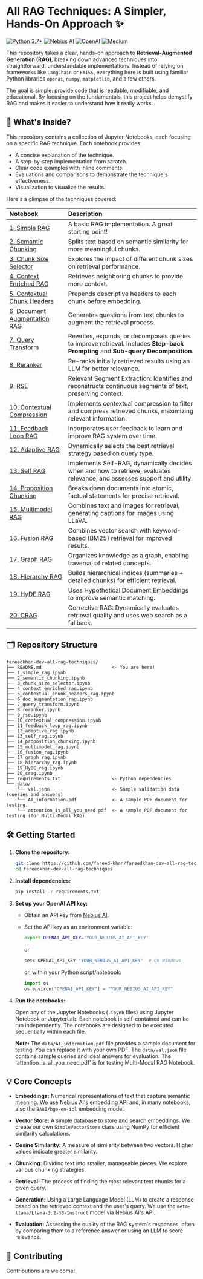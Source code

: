 # All RAG Techniques: A Simpler, Hands-On Approach ✨

[![Python 3.7+](https://img.shields.io/badge/python-3.7+-blue.svg)](https://www.python.org/downloads/release/python-370/) [![Nebius AI](https://img.shields.io/badge/Nebius%20AI-API-brightgreen)](https://cloud.nebius.ai/services/llm-embedding) [![OpenAI](https://img.shields.io/badge/OpenAI-API-lightgrey)](https://openai.com/) [![Medium](https://img.shields.io/badge/Medium-Blog-black?logo=medium)](https://medium.com/@fareedkhandev/testing-every-rag-technique-to-find-the-best-094d166af27f)

This repository takes a clear, hands-on approach to **Retrieval-Augmented Generation (RAG)**, breaking down advanced techniques into straightforward, understandable implementations. Instead of relying on frameworks like `LangChain` or `FAISS`, everything here is built using familiar Python libraries `openai`, `numpy`, `matplotlib`, and a few others.

The goal is simple: provide code that is readable, modifiable, and educational. By focusing on the fundamentals, this project helps demystify RAG and makes it easier to understand how it really works.

## 🚀 What's Inside?

This repository contains a collection of Jupyter Notebooks, each focusing on a specific RAG technique.  Each notebook provides:

*   A concise explanation of the technique.
*   A step-by-step implementation from scratch.
*   Clear code examples with inline comments.
*   Evaluations and comparisons to demonstrate the technique's effectiveness.
*   Visualization to visualize the results.

Here's a glimpse of the techniques covered:

| Notebook                                      | Description                                                                                                                                                         |
| :-------------------------------------------- | :------------------------------------------------------------------------------------------------------------------------------------------------------------------ |
| [1. Simple RAG](1_simple_rag.ipynb)           | A basic RAG implementation.  A great starting point!                                                                                                       |
| [2. Semantic Chunking](2_semantic_chunking.ipynb) | Splits text based on semantic similarity for more meaningful chunks.                                                                                           |
| [3. Chunk Size Selector](3_chunk_size_selector.ipynb) | Explores the impact of different chunk sizes on retrieval performance.                                                                                    |
| [4. Context Enriched RAG](4_context_enriched_rag.ipynb) | Retrieves neighboring chunks to provide more context.                                                                                                     |
| [5. Contextual Chunk Headers](5_contextual_chunk_headers_rag.ipynb) | Prepends descriptive headers to each chunk before embedding.                                                                                                |
| [6. Document Augmentation RAG](6_doc_augmentation_rag.ipynb) | Generates questions from text chunks to augment the retrieval process.                                                                                           |
| [7. Query Transform](7_query_transform.ipynb)   | Rewrites, expands, or decomposes queries to improve retrieval.  Includes **Step-back Prompting** and **Sub-query Decomposition**.                                      |
| [8. Reranker](8_reranker.ipynb)               | Re-ranks initially retrieved results using an LLM for better relevance.                                                                                       |
| [9. RSE](9_rse.ipynb)                         | Relevant Segment Extraction:  Identifies and reconstructs continuous segments of text, preserving context.                                                   |
| [10. Contextual Compression](10_contextual_compression.ipynb) | Implements contextual compression to filter and compress retrieved chunks, maximizing relevant information.                                                 |
| [11. Feedback Loop RAG](11_feedback_loop_rag.ipynb) | Incorporates user feedback to learn and improve RAG system over time.                                                                                      |
| [12. Adaptive RAG](12_adaptive_rag.ipynb)     | Dynamically selects the best retrieval strategy based on query type.                                                                                          |
| [13. Self RAG](13_self_rag.ipynb)             | Implements Self-RAG, dynamically decides when and how to retrieve, evaluates relevance, and assesses support and utility.                                        |
| [14. Proposition Chunking](14_proposition_chunking.ipynb) | Breaks down documents into atomic, factual statements for precise retrieval.                                                                                      |
| [15. Multimodel RAG](15_multimodel_rag.ipynb)   | Combines text and images for retrieval, generating captions for images using LLaVA.                                                                  |
| [16. Fusion RAG](16_fusion_rag.ipynb)         | Combines vector search with keyword-based (BM25) retrieval for improved results.                                                                                |
| [17. Graph RAG](17_graph_rag.ipynb)           | Organizes knowledge as a graph, enabling traversal of related concepts.                                                                                        |
| [18. Hierarchy RAG](18_hierarchy_rag.ipynb)        | Builds hierarchical indices (summaries + detailed chunks) for efficient retrieval.                                                                                   |
| [19. HyDE RAG](19_HyDE_rag.ipynb)             | Uses Hypothetical Document Embeddings to improve semantic matching.                                                                                              |
| [20. CRAG](20_crag.ipynb)                     | Corrective RAG: Dynamically evaluates retrieval quality and uses web search as a fallback.                                                                           |

## 🗂️ Repository Structure

```
fareedkhan-dev-all-rag-techniques/
├── README.md                          <- You are here!
├── 1_simple_rag.ipynb
├── 2_semantic_chunking.ipynb
├── 3_chunk_size_selector.ipynb
├── 4_context_enriched_rag.ipynb
├── 5_contextual_chunk_headers_rag.ipynb
├── 6_doc_augmentation_rag.ipynb
├── 7_query_transform.ipynb
├── 8_reranker.ipynb
├── 9_rse.ipynb
├── 10_contextual_compression.ipynb
├── 11_feedback_loop_rag.ipynb
├── 12_adaptive_rag.ipynb
├── 13_self_rag.ipynb
├── 14_proposition_chunking.ipynb
├── 15_multimodel_rag.ipynb
├── 16_fusion_rag.ipynb
├── 17_graph_rag.ipynb
├── 18_hierarchy_rag.ipynb
├── 19_HyDE_rag.ipynb
├── 20_crag.ipynb
├── requirements.txt                   <- Python dependencies
└── data/
    └── val.json                       <- Sample validation data (queries and answers)
    └── AI_information.pdf             <- A sample PDF document for testing.
    └── attention_is_all_you_need.pdf  <- A sample PDF document for testing (for Multi-Modal RAG).
```

## 🛠️ Getting Started

1.  **Clone the repository:**

    ```bash
    git clone https://github.com/fareed-khan/fareedkhan-dev-all-rag-techniques.git  # Replace with your repo URL
    cd fareedkhan-dev-all-rag-techniques
    ```

2.  **Install dependencies:**

    ```bash
    pip install -r requirements.txt
    ```

3.  **Set up your OpenAI API key:**

    *   Obtain an API key from [Nebius AI](https://cloud.nebius.ai/services/llm-embedding).
    *   Set the API key as an environment variable:
        ```bash
        export OPENAI_API_KEY='YOUR_NEBIUS_AI_API_KEY'
        ```
        or
        ```bash
        setx OPENAI_API_KEY "YOUR_NEBIUS_AI_API_KEY"  # On Windows
        ```
        or, within your Python script/notebook:

        ```python
        import os
        os.environ["OPENAI_API_KEY"] = "YOUR_NEBIUS_AI_API_KEY"
        ```

4.  **Run the notebooks:**

    Open any of the Jupyter Notebooks (`.ipynb` files) using Jupyter Notebook or JupyterLab.  Each notebook is self-contained and can be run independently.  The notebooks are designed to be executed sequentially within each file.

    **Note:** The `data/AI_information.pdf` file provides a sample document for testing. You can replace it with your own PDF.  The `data/val.json` file contains sample queries and ideal answers for evaluation.
    The 'attention_is_all_you_need.pdf' is for testing Multi-Modal RAG Notebook.

## 💡 Core Concepts

*   **Embeddings:**  Numerical representations of text that capture semantic meaning.  We use Nebius AI's embedding API and, in many notebooks, also the `BAAI/bge-en-icl` embedding model.

*   **Vector Store:**  A simple database to store and search embeddings.  We create our own `SimpleVectorStore` class using NumPy for efficient similarity calculations.

*   **Cosine Similarity:**  A measure of similarity between two vectors.  Higher values indicate greater similarity.

*   **Chunking:**  Dividing text into smaller, manageable pieces.  We explore various chunking strategies.

*   **Retrieval:** The process of finding the most relevant text chunks for a given query.

*   **Generation:**  Using a Large Language Model (LLM) to create a response based on the retrieved context and the user's query.  We use the `meta-llama/Llama-3.2-3B-Instruct` model via Nebius AI's API.

*   **Evaluation:**  Assessing the quality of the RAG system's responses, often by comparing them to a reference answer or using an LLM to score relevance.

## 🤝 Contributing

Contributions are welcome!